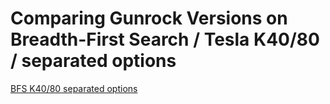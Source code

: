 # Comparing Gunrock Versions on Breadth-First Search / Tesla K40/80 / separated options

[BFS K40/80 separated options](https://raw.githubusercontent.com/gunrock/io/master/plots/gunrock_version_compare_bfs_Tesla_K40_80_undirected_idempotence_markpred_table.html ':include :type=markdown')
